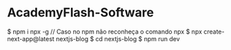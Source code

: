 # AcademyFlash-Software

$ npm i npx -g  // Caso no npm não reconheça o comando npx
$ npx create-next-app@latest nextjs-blog
$ cd nextjs-blog
$ npm run dev
